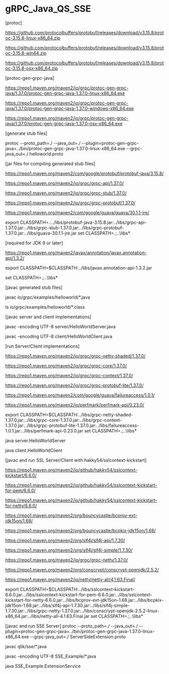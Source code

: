 # gRPC_Java_QS_SSE
[protoc]

https://github.com/protocolbuffers/protobuf/releases/download/v3.15.8/protoc-3.15.8-linux-x86_64.zip

https://github.com/protocolbuffers/protobuf/releases/download/v3.15.8/protoc-3.15.8-win64.zip

https://github.com/protocolbuffers/protobuf/releases/download/v3.15.8/protoc-3.15.8-osx-x86_64.zip



[protoc-gen-grpc-java]

https://repo1.maven.org/maven2/io/grpc/protoc-gen-grpc-java/1.37.0/protoc-gen-grpc-java-1.37.0-linux-x86_64.exe

https://repo1.maven.org/maven2/io/grpc/protoc-gen-grpc-java/1.37.0/protoc-gen-grpc-java-1.37.0-windows-x86_64.exe

https://repo1.maven.org/maven2/io/grpc/protoc-gen-grpc-java/1.37.0/protoc-gen-grpc-java-1.37.0-osx-x86_64.exe



[generate stub files]

protoc --proto_path=./ --java_out=./ --plugin=protoc-gen-grpc-java=../bin/protoc-gen-grpc-java-1.37.0-linux-x86_64.exe --grpc-java_out=./ helloworld.proto



[jar files for compiling generated stub files]

https://repo1.maven.org/maven2/com/google/protobuf/protobuf-java/3.15.8/

https://repo1.maven.org/maven2/io/grpc/grpc-api/1.37.0/

https://repo1.maven.org/maven2/io/grpc/grpc-stub/1.37.0/

https://repo1.maven.org/maven2/io/grpc/grpc-protobuf/1.37.0/

https://repo1.maven.org/maven2/com/google/guava/guava/30.1.1-jre/

export CLASSPATH=.:../libs/protobuf-java-3.15.8.jar:../libs/grpc-api-1.37.0.jar:../libs/grpc-stub-1.37.0.jar:../libs/grpc-protobuf-1.37.0.jar:../libs/guava-30.1.1-jre.jar
set CLASSPATH=.;..\libs\*


[required for JDK 9 or later]

https://repo1.maven.org/maven2/javax/annotation/javax.annotation-api/1.3.2/

export CLASSPATH=$CLASSPATH:../libs/javax.annotation-api-1.3.2.jar 

set CLASSPATH=.;..\libs\*



[javac generated stub files]

javac io/grpc/examples/helloworld/*.java

ls io/grpc/examples/helloworld/*.class



[javac server and client implementations]

javac -encoding UTF-8 server/HelloWorldServer.java

javac -encoding UTF-8 client/HelloWorldClient.java



[run Server/Client implementations]

https://repo1.maven.org/maven2/io/grpc/grpc-netty-shaded/1.37.0/

https://repo1.maven.org/maven2/io/grpc/grpc-core/1.37.0/

https://repo1.maven.org/maven2/io/grpc/grpc-context/1.37.0/

https://repo1.maven.org/maven2/io/grpc/grpc-protobuf-lite/1.37.0/

https://repo1.maven.org/maven2/com/google/guava/failureaccess/1.0.1/

https://repo1.maven.org/maven2/io/perfmark/perfmark-api/0.23.0/

export CLASSPATH=$CLASSPATH:../libs/grpc-netty-shaded-1.37.0.jar:../libs/grpc-core-1.37.0.jar:../libs/grpc-context-1.37.0.jar:../libs/grpc-protobuf-lite-1.37.0.jar:../libs/failureaccess-1.0.1.jar:../libs/perfmark-api-0.23.0.jar
set CLASSPATH=.;..\libs\*

java server.HelloWorldServer

java client.HelloWorldClient


[javac and run SSL Server/Client with hakky54/sslcontext-kickstart]

https://repo1.maven.org/maven2/io/github/hakky54/sslcontext-kickstart/6.6.0/

https://repo1.maven.org/maven2/io/github/hakky54/sslcontext-kickstart-for-pem/6.6.0/

https://repo1.maven.org/maven2/io/github/hakky54/sslcontext-kickstart-for-netty/6.6.0/

https://repo1.maven.org/maven2/org/bouncycastle/bcprov-ext-jdk15on/1.68/

https://repo1.maven.org/maven2/org/bouncycastle/bcpkix-jdk15on/1.68/

https://repo1.maven.org/maven2/org/slf4j/slf4j-api/1.7.30/

https://repo1.maven.org/maven2/org/slf4j/slf4j-simple/1.7.30/

https://repo1.maven.org/maven2/io/grpc/grpc-netty/1.37.0/

https://repo1.maven.org/maven2/org/conscrypt/conscrypt-openjdk/2.5.2/

https://repo1.maven.org/maven2/io/netty/netty-all/4.1.63.Final/

export CLASSPATH=$CLASSPATH:../libs/sslcontext-kickstart-6.6.0.jar:../libs/sslcontext-kickstart-for-pem-6.6.0.jar:../libs/sslcontext-kickstart-for-netty-6.6.0.jar:../libs/bcprov-ext-jdk15on-1.68.jar:../libs/bcpkix-jdk15on-1.68.jar:../libs/slf4j-api-1.7.30.jar:../libs/slf4j-simple-1.7.30.jar:../libs/grpc-netty-1.37.0.jar:../libs/conscrypt-openjdk-2.5.2-linux-x86_64.jar:../libs/netty-all-4.1.63.Final.jar
set CLASSPATH=.;..\libs\*

[javac and run SSE Server]
protoc --proto_path=./ --java_out=./ --plugin=protoc-gen-grpc-java=../bin/protoc-gen-grpc-java-1.37.0-linux-x86_64.exe --grpc-java_out=./ ServerSideExtension.proto

javac qlik/sse/*.java

javac -encoding UTF-8 SSE_Example/*.java

java SSE_Example.ExtensionService
